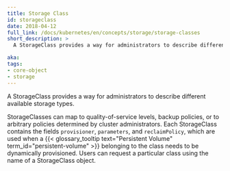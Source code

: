 ```yaml
---
title: Storage Class
id: storageclass
date: 2018-04-12
full_link: /docs/kubernetes/en/concepts/storage/storage-classes
short_description: >
  A StorageClass provides a way for administrators to describe different available storage types.

aka: 
tags:
- core-object
- storage
---
```

 A StorageClass provides a way for administrators to describe different available storage types.

<!--more--> 

StorageClasses can map to quality-of-service levels, backup policies, or to arbitrary policies determined by cluster administrators. Each StorageClass contains the fields `provisioner`, `parameters`, and `reclaimPolicy`, which are used when a {{< glossary_tooltip text="Persistent Volume" term_id="persistent-volume" >}} belonging to the class needs to be dynamically provisioned. Users can request a particular class using the name of a StorageClass object.

